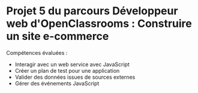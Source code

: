 # Projet 5 du parcours Développeur web d'OpenClassrooms : Construire un site e-commerce

Compétences évaluées :
- Interagir avec un web service avec JavaScript
- Créer un plan de test pour une application
- Valider des données issues de sources externes
- Gérer des événements JavaScript
